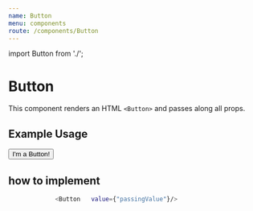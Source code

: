 ```yaml
---
name: Button
menu: components
route: /components/Button
---
```


import Button from './';


# Button

This component renders an HTML `<Button>` and passes along all props.

<Props of={Button} />

## Example Usage

<AnotherComponents>
	<Button>I'm a Button!</Button>
</AnotherComponents>

## how to implement



```sh
             <Button   value={"passingValue"}/>
```
